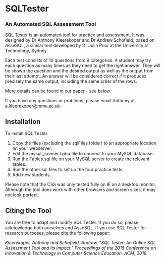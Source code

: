 # SQLTester
### An Automated SQL Assessment Tool

SQL Tester is an automated tool for practice and assessment. It was designed by Dr Anthony Kleerekoper and Dr Andrew Schofield, based on AsseSQL, a similar tool developed by Dr Julia Prior at the University of Technology, Sydney.

Each test consists of 10 questions from 9 categories. A student may try each question as many times as they need to get the right answer. They will be shown the question and the desired output as well as the output from their last attempt. An answer will be considered correct if it produces precisely the same output, including the same order of the rows.

More details can be found in our paper - see below.

If you have any questions or problems, please email Anthony at a.kleerekoper@mmu.ac.uk

## Installation

To install SQL Tester:
1. Copy the files (excluding the sqlFiles folder) to an appropriate location on your webserver. 
2. Edit the mysqli_connect.php file to connect to your MySQL database.
3. Run the Tables.sql file on your MySQL server to create the relevant tables.
4. Run the other sql files to set up the four practice tests.
5. Add new students.

Please note that the CSS was only tested fully on IE on a desktop monitor. Although the tool does work with other browsers and screen sizes, it may not look perfect.

## Citing the Tool

You are free to adapt and modify SQL Tester. If you do so, please acknowledge both ourselves and AsseSQL. If you use SQL Tester for research purposes, please cite the following paper:

*Kleerekoper, Anthony and Schofield, Andrew. "SQL Tester: An Online SQL Assessment Tool and its Impact." Proceedings of the 2018 Conference on Innovation & Technology in Computer Science Education. ACM, 2018.*
